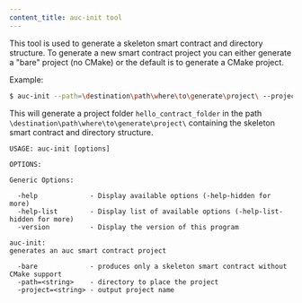 ```yaml
---
content_title: auc-init tool
---
```


This tool is used to generate a skeleton smart contract and directory structure.
To generate a new smart contract project you can either generate a "bare" project (no CMake) or the default is to generate a CMake project.

Example:
```bash
$ auc-init --path=\destination\path\where\to\generate\project\ --project=hello_contract_folder
```

This will generate a project folder `hello_contract_folder` in the path `\destination\path\where\to\generate\project\` containing the skeleton smart contract and directory structure.

```
USAGE: auc-init [options]

OPTIONS:

Generic Options:

  -help             - Display available options (-help-hidden for more)
  -help-list        - Display list of available options (-help-list-hidden for more)
  -version          - Display the version of this program

auc-init:
generates an auc smart contract project

  -bare             - produces only a skeleton smart contract without CMake support
  -path=<string>    - directory to place the project
  -project=<string> - output project name
```
